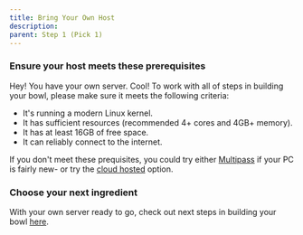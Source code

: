 ```yaml
---
title: Bring Your Own Host
description:
parent: Step 1 (Pick 1)
---
```


### Ensure your host meets these prerequisites

Hey!  You have your own server.  Cool!  To work with all of steps in building your bowl, please make sure it meets the following criteria:

- It's running a modern Linux kernel.
- It has sufficient resources (recommended 4+ cores and 4GB+ memory).
- It has at least 16GB of free space.
- It can reliably connect to the internet.

If you don't meet these prequisites, you could try either [Multipass](./1multipass) if your PC is fairly new- or try the [cloud hosted](./1cloud) option.

### Choose your next ingredient

With your own server ready to go, check out next steps in building your bowl [here](./step2).
